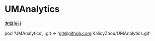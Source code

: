 UMAnalytics
===========

友盟统计


pod 'UMAnalytics', :git => 'git@github.com:KalicyZhou/UMAnalytics.git'
